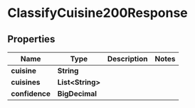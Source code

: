 

# ClassifyCuisine200Response



## Properties

| Name | Type | Description | Notes |
|------------ | ------------- | ------------- | -------------|
|**cuisine** | **String** |  |  |
|**cuisines** | **List&lt;String&gt;** |  |  |
|**confidence** | **BigDecimal** |  |  |



